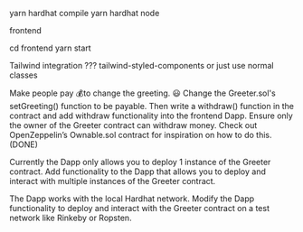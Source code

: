 yarn hardhat compile
yarn hardhat node

frontend

cd frontend
yarn start

Tailwind integration ??? tailwind-styled-components or just use normal classes

Make people pay 💰to change the greeting. 😃 Change the Greeter.sol's setGreeting() function to be payable. Then write a withdraw() function in the contract and add withdraw functionality into the frontend Dapp. Ensure only the owner of the Greeter contract can withdraw money. Check out OpenZeppelin’s Ownable.sol contract for inspiration on how to do this. (DONE)

Currently the Dapp only allows you to deploy 1 instance of the Greeter contract. Add functionality to the Dapp that allows you to deploy and interact with multiple instances of the Greeter contract.

The Dapp works with the local Hardhat network. Modify the Dapp functionality to deploy and interact with the Greeter contract on a test network like Rinkeby or Ropsten.
